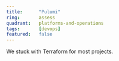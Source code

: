 ```yaml
---
title:      "Pulumi"
ring:       assess
quadrant:   platforms-and-operations
tags:       [devops]
featured:   false
---
```


We stuck with Terraform for most projects.
